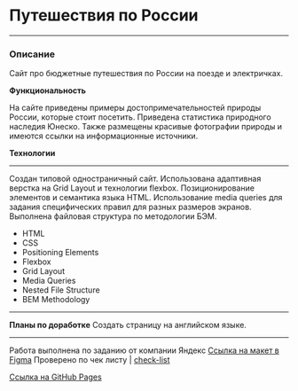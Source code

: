 
# Путешествия по России
___

### Описание

Сайт про бюджетные путешествия по России на поезде и электричках. 

**Функциональность**

На сайте приведены примеры достопримечательностей природы России,
которые стоит посетить.
Приведена статистика природного наследия Юнеско.
Также размещены красивые фотографии природы и имеются ссылки на информационные источники.

**Технологии**
___

Создан типовой одностраничный сайт.
Использована адаптивная верстка на Grid Layout и технологии flexbox. Позиционирование элементов и семантика языка HTML. 
Использование media queries для задания специфических правил для разных размеров экранов.
Выполнена файловая структура по методологии БЭМ.

* HTML
* CSS
* Positioning Elements 
* Flexbox
* Grid Layout
* Media Queries
* Nested File Structure 
* BEM Methodology


___
__Планы по доработке__
Создать страницу на английском языке.

___
Работа выполнена по заданию от компании Яндекс
[Cсылка на макет в Figma](https://www.figma.com/file/5S2WSbEFL6awjVWJ0NWL8Q/Sprint-3_-Russia-_-desktop-mobile?node-id=28503%3A0)
Проверено по чек листу | [check-list](https://code.s3.yandex.net/web-developer/checklists-pdf/new-program/checklist-3.pdf)

[Ссылка на GitHub Pages]()
